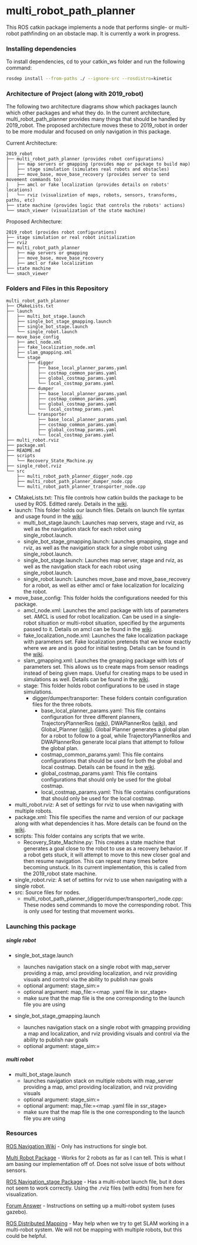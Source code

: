 # multi_robot_path_planner
This ROS catkin package implements a node that performs single- or multi-robot pathfinding on an obstacle map. It is currently a work in progress.

### Installing dependencies
To install dependencies, cd to your catkin_ws folder and run the following command:
```sh
rosdep install --from-paths ./ --ignore-src --rosdistro=kinetic
```

### Architecture of Project (along with 2019_robot)
The following two architecture diagrams show which packages launch which other packages and what they do. In the current architecture, multi_robot_path_planner provides many things that should be handled by 2019_robot. The proposed architecture moves these to 2019_robot in order to be more modular and focused on only navigation in this package.

Current Architecture:
```
2019_robot
├── multi_robot_path_planner (provides robot configurations)
│   ├── map servers or gmapping (provides map or package to build map)
│   ├── stage simulation (simulates real robots and obstacles)
│   ├── move_base, move_base_recovery (provides server to send movement commands to)
│   ├── amcl or fake localization (provides details on robots' locations)
│   └── rviz (visualization of maps, robots, sensors, transforms, paths, etc)
├── state machine (provides logic that controls the robots' actions)
└── smach_viewer (visualization of the state machine)
```

Proposed Architecture:
```
2019_robot (provides robot configurations)
├── stage simulation or real robot initialization
├── rviz
├── multi_robot_path_planner
│   ├── map servers or gmapping
│   ├── move_base, move_base_recovery
│   ├── amcl or fake localization
├── state machine
└── smach_viewer
```

### Folders and Files in this Repository

```
multi_robot_path_planner
├── CMakeLists.txt
├── launch
│   ├── multi_bot_stage.launch
│   ├── single_bot_stage_gmapping.launch
│   ├── single_bot_stage.launch
│   └── single_robot.launch
├── move_base_config
│   ├── amcl_node.xml
│   ├── fake_localization_node.xml
│   ├── slam_gmapping.xml
│   └── stage
│       ├── digger
│       │   ├── base_local_planner_params.yaml
│       │   ├── costmap_common_params.yaml
│       │   ├── global_costmap_params.yaml
│       │   └── local_costmap_params.yaml
│       ├── dumper
│       │   ├── base_local_planner_params.yaml
│       │   ├── costmap_common_params.yaml
│       │   ├── global_costmap_params.yaml
│       │   └── local_costmap_params.yaml
│       └── transporter
│           ├── base_local_planner_params.yaml
│           ├── costmap_common_params.yaml
│           ├── global_costmap_params.yaml
│           └── local_costmap_params.yaml
├── multi_robot.rviz
├── package.xml
├── README.md
├── scripts
│   └── Recovery_State_Machine.py
├── single_robot.rviz
└── src
    ├── multi_robot_path_planner_digger_node.cpp
    ├── multi_robot_path_planner_dumper_node.cpp
    └── multi_robot_path_planner_transporter_node.cpp
```

 - CMakeLists.txt: This file controls how catkin builds the package to be used by ROS. Editted rarely. Details in the [wiki](http://wiki.ros.org/catkin/CMakeLists.txt).
 - launch: This folder holds our launch files. Details on launch file syntax and usage found in the [wiki](http://wiki.ros.org/roslaunch?distro=kinetic).
    - multi_bot_stage.launch: Launches map servers, stage and rviz, as well as the navigation stack for each robot using single_robot.launch.
    - single_bot_stage_gmapping.launch: Launches gmapping, stage and rviz, as well as the navigation stack for a single robot using single_robot.launch.
    - single_bot_stage.launch: Launches map server, stage and rviz, as well as the navigation stack for each robot using single_robot.launch.
    - single_robot.launch: Launches move_base and move_base_recovery for a robot, as well as either amcl or fake localization for localizing the robot.
 - move_base_config: This folder holds the configurations needed for this package.
    - amcl_node.xml: Launches the amcl package with lots of parameters set. AMCL is used for robot localization. Can be used in a single-robot situation or multi-robot situation, specified by the arguments passed to it. Details on amcl can be found in the [wiki](http://wiki.ros.org/amcl?distro=kinetic).
    - fake_localization_node.xml: Launches the fake localization package with parameters set. Fake localization pretends that we know exactly where we are and is good for initial testing. Details can be found in the [wiki](http://wiki.ros.org/fake_localization?distro=kinetic).
    - slam_gmapping.xml: Launches the gmapping package with lots of parameters set. This allows us to create maps from sensor readings instead of being given maps. Useful for creating maps to be used in simulations as well. Details can be found in the [wiki](http://wiki.ros.org/gmapping?distro=kinetic).
    - stage: This folder holds robot configurations to be used in stage simulations.
        - digger/dumper/transporter: These folders contain configuration files for the three robots.
            - base_local_planner_params.yaml: This file contains configuration for three different planners, TrajectoryPlannerRos ([wiki](http://wiki.ros.org/base_local_planner?distro=kinetic)), DWAPlannerRos ([wiki](http://wiki.ros.org/dwa_local_planner?distro=kinetic)), and Global_Planner ([wiki](http://wiki.ros.org/global_planner?distro=kinetic)). Global Planner generates a global plan for a robot to follow to a goal, while TrajectoryPlannerRos and DWAPlannerRos generate local plans that attempt to follow the global plan.
            - costmap_common_params.yaml: This file contains configurations that should be used for both the global and local costmap. Details can be found in the [wiki](http://wiki.ros.org/costmap_2d?distro=kinetic).
            - global_costmap_params.yaml: This file contains configurations that should only be used for the global costmap.
            - local_costmap_params.yaml: This file contains configurations that should only be used for the local costmap.
 - multi_robot.rviz: A set of settings for rviz to use when navigating with multiple robots.
 - package.xml: This file specifies the name and version of our package along with what dependencies it has. More details can be found on the [wiki](http://wiki.ros.org/catkin/package.xml).
 - scripts: This folder contains any scripts that we write.
    - Recovery_State_Machine.py: This creates a state machine that generates a goal close to the robot to use as a recovery behavior. If a robot gets stuck, it will attempt to move to this new closer goal and then resume navigation. This can repeat many times before becoming unstuck. In its current implementation, this is called from the 2019_robot state machine.
 - single_robot.rviz: A set of settins for rviz to use when navigating with a single robot.
 - src: Source files for nodes.
    - multi_robot_path_planner_(digger/dumper/transporter)_node.cpp: These nodes send commands to move the corresponding robot. This is only used for testing that movement works.

### Launching this package

##### single robot
 - single_bot_stage.launch
    - launches navigation stack on a single robot with map_server providing a map, amcl providing localization, and rviz providing visuals and control via the ability to publish nav goals
    - optional argument: stage_sim:=<launch file in ssr_stage>
    - optional argument: map_file:=<map .yaml file in ssr_stage>
    - make sure that the map file is the one corresponding to the launch file you are using

 - single_bot_stage_gmapping.launch
    - launches navigation stack on a single robot with gmapping providing a map and localization, and rviz providing visuals and control via the ability to publish nav goals
    - optional argument: stage_sim:=<launch file in ssr_stage>

##### multi robot
 - multi_bot_stage.launch
    - launches navigation stack on multiple robots with map_server providing a map, amcl providing localization, and rviz providing visuals
    - optional argument: stage_sim:=<launch file in ssr_stage>
    - optional argument: map_file:=<map .yaml file in ssr_stage>
    - make sure that the map file is the one corresponding to the launch file you are using

### Resources
[ROS Navigation Wiki](http://wiki.ros.org/navigation/Tutorials/RobotSetup) - Only has instructions for single bot.

[Multi Robot Package](https://github.com/gergia/multiple_turtlebots_stage_amcl/tree/master) - Works for 2 robots as far as I can tell.  This is what I am basing our implementation off of.  Does not solve issue of bots without sensors.

[ROS Navigation_stage Package](http://wiki.ros.org/navigation_stage) - Has a multi-robot launch file, but it does not seem to work correctly.  Using the .rviz files (with edits) from here for visualization.

[Forum Answer](https://answers.ros.org/question/41433/multiple-robots-simulation-and-navigation/) - Instructions on setting up a multi-robot system (uses gazebo).

[ROS Distributed Mapping](http://wiki.ros.org/nav2d/Tutorials/DistributedMapping) - May help when we try to get SLAM working in a multi-robot system.  We will not be mapping with multiple robots, but this could be helpful.
